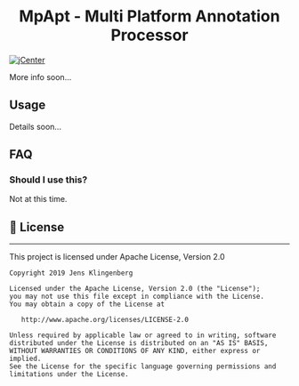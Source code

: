 <h1 align="center">MpApt - Multi Platform Annotation Processor</h1>

[![jCenter](https://img.shields.io/badge/Apache-2.0-green.svg
)](https://github.com/Foso/ExtensionGenerator/blob/master/LICENSE)
  
More info soon...

Usage
-----

Details soon...

FAQ
---

### Should I use this?

Not at this time.


## 📜 License

-------

This project is licensed under Apache License, Version 2.0

    Copyright 2019 Jens Klingenberg

    Licensed under the Apache License, Version 2.0 (the "License");
    you may not use this file except in compliance with the License.
    You may obtain a copy of the License at

       http://www.apache.org/licenses/LICENSE-2.0

    Unless required by applicable law or agreed to in writing, software
    distributed under the License is distributed on an "AS IS" BASIS,
    WITHOUT WARRANTIES OR CONDITIONS OF ANY KIND, either express or implied.
    See the License for the specific language governing permissions and
    limitations under the License.
